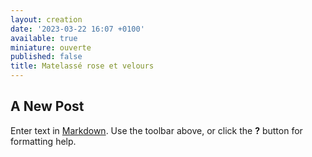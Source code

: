 ```yaml
---
layout: creation
date: '2023-03-22 16:07 +0100'
available: true
miniature: ouverte
published: false
title: Matelassé rose et velours
---
```

## A New Post

Enter text in [Markdown](http://daringfireball.net/projects/markdown/). Use the toolbar above, or click the **?** button for formatting help.
